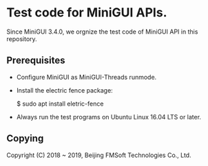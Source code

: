 # Test code for MiniGUI APIs.

Since MiniGUI 3.4.0, we orgnize the test code of MiniGUI API in this repository.

## Prerequisites

* Configure MiniGUI as MiniGUI-Threads runmode.
* Install the electric fence package:

    $ sudo apt install eletric-fence

* Always run the test programs on Ubuntu Linux 16.04 LTS or later.

## Copying

Copyright (C) 2018 ~ 2019, Beijing FMSoft Technologies Co., Ltd.

